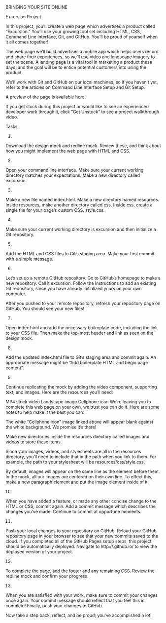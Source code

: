 BRINGING YOUR SITE ONLINE

Excursion Project

In this project, you’ll create a web page which advertises a product called “Excursion.” You’ll use your growing tool set including HTML, CSS, Command Line Interface, Git, and GitHub. You’ll be proud of yourself when it all comes together!

The web page we’ll build advertises a mobile app which helps users record and share their experiences, so we’ll use video and landscape imagery to set the scene. A landing page is a vital tool in marketing a product these days, and the goal will be to entice potential customers into using the product.

We’ll work with Git and GitHub on our local machines, so if you haven’t yet, refer to the articles on Command Line Interface Setup and Git Setup.

A preview of the page is available here!

If you get stuck during this project or would like to see an experienced developer work through it, click “Get Unstuck“ to see a project walkthrough video.


Tasks

1.
Download the design mock and redline mock. Review these, and think about how you might implement the web page with HTML and CSS.

2.
Open your command line interface. Make sure your current working directory matches your expectations. Make a new directory called excursion.

3.
Make a new file named index.html. Make a new directory named resources. Inside resources, make another directory called css. Inside css, create a single file for your page’s custom CSS, style.css.

4.
Make sure your current working directory is excursion and then initialize a Git repository.

5.
Add the HTML and CSS files to Git’s staging area. Make your first commit with a simple message.

6.
Let’s set up a remote GitHub repository. Go to GitHub’s homepage to make a new repository. Call it excursion. Follow the instructions to add an existing Git repository, since you have already initialized yours on your own computer.

After you pushed to your remote repository, refresh your repository page on GitHub. You should see your new files!

7.
Open index.html and add the necessary boilerplate code, including the link to your CSS file. Then make the top-most header and link as seen on the design mock.

8.
Add the updated index.html file to Git’s staging area and commit again. An appropriate message might be “Add boilerplate HTML and begin page content”.

9.
Continue replicating the mock by adding the video component, supporting text, and images. Here are the resources you’ll need:

MP4 stock video
Landscape image
Cellphone icon
We’re leaving you to complete this web page on your own, we trust you can do it. Here are some notes to help make it the best you can:

The white “Cellphone icon” image linked above will appear blank against the white background. We promise it’s there!

Make new directories inside the resources directory called images and videos to store these items.

Since your images, videos, and stylesheets are all in the resources directory, you’ll need to include that in the path when you link to them. For example, the path to your stylesheet will be resources/css/style.css.

By default, images will appear on the same line as the element before them. In the mock, all our images are centered on their own line. To effect this, make a new paragraph element and put the image element inside of it.

10.
When you have added a feature, or made any other concise change to the HTML or CSS, commit again. Add a commit message which describes the changes you’ve made. Continue to commit at opportune moments.

11.
Push your local changes to your repository on GitHub. Reload your GitHub repository page in your browser to see that your new commits saved to the cloud. If you completed all of the GitHub Pages setup steps, this project should be automatically deployed. Navigate to http://<username>.github.io/<repository-name> to view the deployed version of your project.

12.
To complete the page, add the footer and any remaining CSS. Review the redline mock and confirm your progress.

13.
When you are satisfied with your work, make sure to commit your changes once again. Your commit message should reflect that you feel this is complete! Finally, push your changes to GitHub.

Now take a step back, reflect, and be proud; you’ve accomplished a lot!